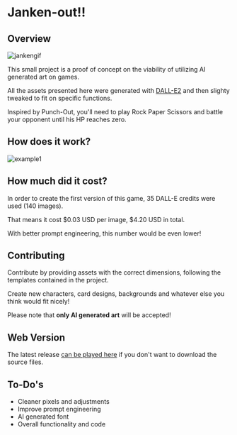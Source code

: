 # Janken-out!!

## Overview

![jankengif](https://user-images.githubusercontent.com/11778557/182004466-6f792c7a-5873-4d72-b3e2-fcde9c758a95.gif)


This small project is a proof of concept on the viability of utilizing AI generated art on games.

All the assets presented here were generated with [DALL-E2](https://openai.com/dall-e-2/) and then slighty tweaked to fit on specific functions.

Inspired by Punch-Out, you'll need to play Rock Paper Scissors and battle your opponent until his HP reaches zero.

## How does it work?

![example1](https://user-images.githubusercontent.com/11778557/182004307-b4b3a642-c582-423e-8501-4d7f05378c3a.png)

## How much did it cost?

In order to create the first version of this game, 35 DALL-E credits were used (140 images).

That means it cost $0.03 USD per image, $4.20 USD in total.

With better prompt engineering, this number would be even lower!

## Contributing

Contribute by providing assets with the correct dimensions, following the templates contained in the project.

Create new characters, card designs, backgrounds and whatever else you think would fit nicely!

Please note that **only AI generated art** will be accepted!

## Web Version

The latest release [can be played here](https://ultraarcadebh.com.br/janken-out) if you don't want to download the source files.

## To-Do's

- Cleaner pixels and adjustments
- Improve prompt engineering
- AI generated font
- Overall functionality and code
